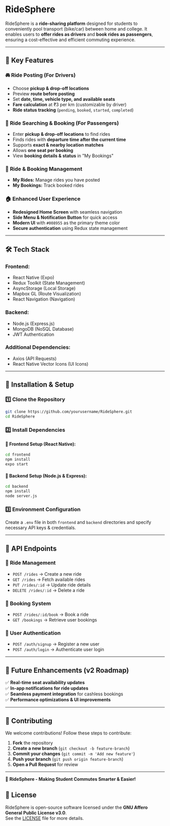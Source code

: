 # RideSphere

RideSphere is a **ride-sharing platform** designed for students to conveniently pool transport (bike/car) between home and college. It enables users to **offer rides as drivers** and **book rides as passengers**, ensuring a cost-effective and efficient commuting experience.

---

## 📌 Key Features

### 🚘 **Ride Posting (For Drivers)**
- Choose **pickup & drop-off locations**
- Preview **route before posting**
- Set **date, time, vehicle type, and available seats**
- **Fare calculation** at ₹3 per km (customizable by driver)
- **Ride status tracking** (`pending`, `booked`, `started`, `completed`)

### 🚖 **Ride Searching & Booking (For Passengers)**
- Enter **pickup & drop-off locations** to find rides
- Finds rides with **departure time after the current time**
- Supports **exact & nearby location matches**
- Allows **one seat per booking**
- View **booking details & status** in "My Bookings"

### 📂 **Ride & Booking Management**
- **My Rides:** Manage rides you have posted
- **My Bookings:** Track booked rides

### 🏠 **Enhanced User Experience**
- **Redesigned Home Screen** with seamless navigation
- **Side Menu & Notification Button** for quick access
- **Modern UI** with `#008955` as the primary theme color
- **Secure authentication** using Redux state management

---

## 🛠️ Tech Stack

### **Frontend:**
- React Native (Expo)
- Redux Toolkit (State Management)
- AsyncStorage (Local Storage)
- Mapbox GL (Route Visualization)
- React Navigation (Navigation)

### **Backend:**
- Node.js (Express.js)
- MongoDB (NoSQL Database)
- JWT Authentication

### **Additional Dependencies:**
- Axios (API Requests)
- React Native Vector Icons (UI Icons)

---

## 🚀 Installation & Setup

### 1️⃣ **Clone the Repository**
```bash
git clone https://github.com/yourusername/RideSphere.git
cd RideSphere
```

### 2️⃣ **Install Dependencies**
#### 📌 Frontend Setup (React Native):
```bash
cd frontend
npm install
expo start
```

#### 📌 Backend Setup (Node.js & Express):
```bash
cd backend
npm install
node server.js
```

### 3️⃣ **Environment Configuration**
Create a `.env` file in both `frontend` and `backend` directories and specify necessary API keys & credentials.

---

## 📜 API Endpoints

### 🔹 **Ride Management**
- `POST /rides` → Create a new ride
- `GET /rides` → Fetch available rides
- `PUT /rides/:id` → Update ride details
- `DELETE /rides/:id` → Delete a ride

### 🔹 **Booking System**
- `POST /rides/:id/book` → Book a ride
- `GET /bookings` → Retrieve user bookings

### 🔹 **User Authentication**
- `POST /auth/signup` → Register a new user
- `POST /auth/login` → Authenticate user login

---

## 🚀 Future Enhancements (v2 Roadmap)
✅ **Real-time seat availability updates**  
✅ **In-app notifications for ride updates**  
✅ **Seamless payment integration** for cashless bookings  
✅ **Performance optimizations & UI improvements**

---

## 🤝 Contributing
We welcome contributions! Follow these steps to contribute:
1. **Fork** the repository
2. **Create a new branch** (`git checkout -b feature-branch`)
3. **Commit your changes** (`git commit -m 'Add new feature'`)
4. **Push your branch** (`git push origin feature-branch`)
5. **Open a Pull Request** for review

---


🚀 **RideSphere - Making Student Commutes Smarter & Easier!**

## 📜 License  
RideSphere is open-source software licensed under the **GNU Affero General Public License v3.0**.  
See the [LICENSE](./LICENSE) file for more details.

